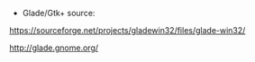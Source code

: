 * Glade/Gtk+ source:

https://sourceforge.net/projects/gladewin32/files/glade-win32/

http://glade.gnome.org/

